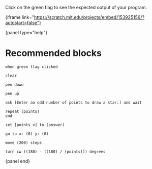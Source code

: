 Click on the green flag to see the expected output of your program.

{iframe link="https://scratch.mit.edu/projects/embed/153925156/?autostart=false"}

{panel type="help"}

# Recommended blocks

<pre><code class="scratch:split:random">when green flag clicked
</code></pre>

<pre><code class="scratch:split:random">clear

pen down

pen up
</code></pre>

<pre><code class="scratch:split:random">ask [Enter an odd number of points to draw a star:] and wait

repeat (points)
end

set [points v] to (answer)
</code></pre>

<pre><code class="scratch:split:random">go to x: (0) y: (0)

move (200) steps

turn cw ((180) - ((180) / (points))) degrees
</code></pre>

{panel end}